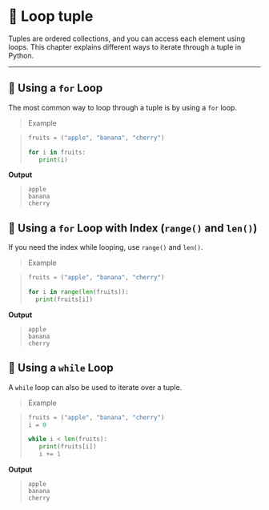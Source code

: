 # 🔁 Loop tuple

Tuples are ordered collections, and you can access each element using loops. This chapter explains different ways to iterate through a tuple in Python.

___

## 📌 Using a `for` Loop

The most common way to loop through a tuple is by using a `for` loop.

> Example

>```python
>fruits = ("apple", "banana", "cherry")
>
>for i in fruits:
>    print(i)
>```

**Output**

>```
>apple
>banana
>cherry
>```

## 📌 Using a `for` Loop with Index (`range()` and `len()`)

If you need the index while looping, use `range()` and `len()`.

> Example

>```python
>fruits = ("apple", "banana", "cherry")
>
>for i in range(len(fruits)):
>   print(fruits[i])
>```

**Output**

>```
>apple
>banana
>cherry
>```

## 📌 Using a `while` Loop

A `while` loop can also be used to iterate over a tuple.

> Example

>```python
>fruits = ("apple", "banana", "cherry")
>i = 0
>
>while i < len(fruits):
>    print(fruits[i])
>    i += 1
>```

**Output**

>```
>apple
>banana
>cherry
>```


